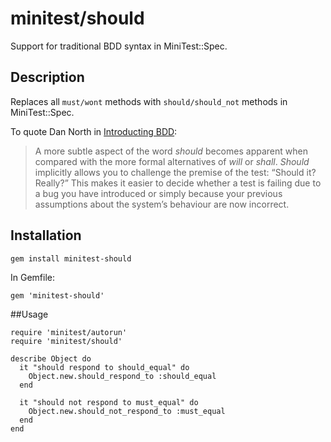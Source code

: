 # minitest/should

Support for traditional BDD syntax in MiniTest::Spec.

## Description

Replaces all `must/wont` methods with `should/should_not` methods in MiniTest::Spec.

To quote Dan North in [Introducting BDD](http://dannorth.net/introducing-bdd/):
> A more subtle aspect of the word *should* becomes apparent when compared with the more formal alternatives of *will* or *shall*. *Should* implicitly allows you to challenge the premise of the test: “Should it? Really?” This makes it easier to decide whether a test is failing due to a bug you have introduced or simply because your previous assumptions about the system’s behaviour are now incorrect.
 
## Installation

    gem install minitest-should

In Gemfile:

    gem 'minitest-should'

##Usage

    require 'minitest/autorun'
    require 'minitest/should'

    describe Object do
      it "should respond to should_equal" do
        Object.new.should_respond_to :should_equal
      end

      it "should not respond to must_equal" do
        Object.new.should_not_respond_to :must_equal
      end
    end

